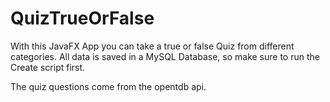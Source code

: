 # QuizTrueOrFalse

With this JavaFX App you can take a true or false Quiz from different categories. All data is saved in a MySQL Database, so make sure to run the Create script first. 

The quiz questions come from the opentdb api.
